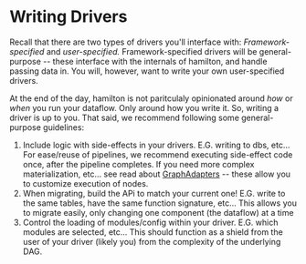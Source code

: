# Writing Drivers

Recall that there are two types of drivers you'll interface with: _Framework-specified_ and _user-specified._ Framework-specified drivers will be general-purpose -- these interface with the internals of hamilton, and handle passing data in. You will, however, want to write your own user-specified drivers.

At the end of the day, hamilton is not paritculaly opinionated around _how_ or _when_ you run your dataflow. Only around how you write it. So, writing a driver is up to you. That said, we recommend following some general-purpose guidelines:

1. Include logic with side-effects in your drivers. E.G. writing to dbs, etc... For ease/reuse of pipelines, we recommend executing side-effect code once, after the pipeline completes. If you need more complex materialization, etc... see read about [GraphAdapters](../reference/api-extensions/custom-graph-adapters.md) -- these allow you to customize execution of nodes.
2. When migrating, build the APi to match your current one! E.G. write to the same tables, have the same function signature, etc... This allows you to migrate easily, only changing one component (the dataflow) at a time
3. Control the loading of modules/config within your driver. E.G. which modules are selected, etc... This should function as a shield from the user of your driver (likely you) from the complexity of the underlying DAG.
